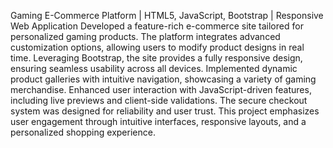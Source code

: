 Gaming E-Commerce Platform | HTML5, JavaScript, Bootstrap | Responsive Web Application
Developed a feature-rich e-commerce site tailored for personalized gaming products. The platform integrates advanced customization options, allowing users to modify product designs in real time. Leveraging Bootstrap, the site provides a fully responsive design, ensuring seamless usability across all devices. Implemented dynamic product galleries with intuitive navigation, showcasing a variety of gaming merchandise. Enhanced user interaction with JavaScript-driven features, including live previews and client-side validations. The secure checkout system was designed for reliability and user trust. This project emphasizes user engagement through intuitive interfaces, responsive layouts, and a personalized shopping experience.

